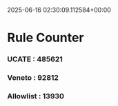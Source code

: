 2025-06-16 02:30:09.112584+00:00
# Rule Counter 
 ### UCATE : 485621

 ### Veneto : 92812

 ### Allowlist : 13930